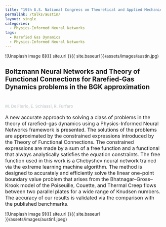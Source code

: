 ```yaml
---
title: "19th U.S. National Congress on Theoretical and Applied Mechanics (USNC/TAM 2022)"
permalink: /talks/austin/
layout: single
categories:
  - Physics-Informed Neural Networks
tags:
  - Rarefied Gas Dynamics
  - Physics-Informed Neural Networks
---
```




![Unsplash image 8]({{ site.url }}{{ site.baseurl }}/assets/images/austin.jpg)

<h2>
Boltzmann Neural Networks and Theory of Functional Connections for Rarefied-Gas Dynamics problems in the BGK approximation
<font size="2">
<p><br></p>
<p><span style="color: rgb(209, 213, 216);">M. De Florio, E. Schiassi, R. Furfaro </span></p>
</font>
</h2>

<font size="3">
A new accurate approach to solving a class of problems in the theory of rarefied–gas dynamics using a Physics-Informed Neural Networks framework is presented. The solutions of the problems are approximated by the constrained expressions introduced by the Theory of Functional Connections. The constrained expressions are made by a sum of a free function and a functional that always analytically satisfies the equation constraints. The free function used in this work is a Chebyshev neural network trained via the extreme learning machine algorithm. The method is designed to accurately and efficiently solve the linear one-point boundary value problem that arises from the Bhatnagar–Gross–Krook model of the Poiseuille, Couette, and Thermal Creep flows between two parallel plates for a wide range of Knudsen numbers. The accuracy of our results is validated via the comparison with the published benchmarks.
</font>

![Unsplash image 9]({{ site.url }}{{ site.baseurl }}/assets/images/austin1.jpeg)
